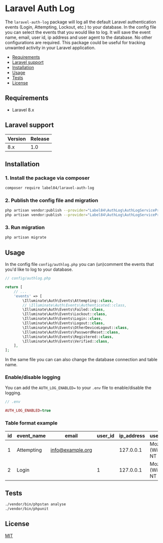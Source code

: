 # Laravel Auth Log

The ``laravel-auth-log`` package will log all the default Laravel authentication events (Login, Attempting, Lockout, etc.) to your database. In the config file you can select the events that you would like to log. It will save the event name, email, user id, ip address and user agent to the database. No other configurations are required. This package could be useful for tracking unwanted activity in your Laravel application.

- [Requirements](#requirements)
- [Laravel support](#laravel-support)
- [Installation](#installation)
- [Usage](#usage)
- [Tests](#tests)
- [License](#license)

## Requirements

- Laravel 8.x

## Laravel support

| Version | Release |
|---------|---------|
| 8.x     | 1.0     |

## Installation

### 1. Install the package via composer

```sh
composer require label84/laravel-auth-log
```

### 2. Publish the config file and migration

```sh
php artisan vendor:publish --provider="Label84\AuthLog\AuthLogServiceProvider" --tag="config"
php artisan vendor:publish --provider="Label84\AuthLog\AuthLogServiceProvider" --tag="migrations"
```

### 3. Run migration

```sh
php artisan migrate
```

## Usage

In the config file ``config/authlog.php`` you can (un)comment the events that you'd like to log to your database. 

```php
// config/authlog.php

return [
    // ...
    'events' => [
        \Illuminate\Auth\Events\Attempting::class,
        // \Illuminate\Auth\Events\Authenticated::class,
        \Illuminate\Auth\Events\Failed::class,
        \Illuminate\Auth\Events\Lockout::class,
        \Illuminate\Auth\Events\Login::class,
        \Illuminate\Auth\Events\Logout::class,
        \Illuminate\Auth\Events\OtherDeviceLogout::class,
        \Illuminate\Auth\Events\PasswordReset::class,
        \Illuminate\Auth\Events\Registered::class,
        \Illuminate\Auth\Events\Verified::class,
    ],
];
```

In the same file you can can also change the database connection and table name.

### Enable/disable logging

You can add the ``AUTH_LOG_ENABLED=`` to your ``.env`` file to enable/disable the logging.

```php
// .env

AUTH_LOG_ENABLED=true
```

### Table format example

| id | event_name | email | user_id | ip_address | user_agent | context | created_at |
|-|-|-|-|-|-|-|-|
| 1 | Attempting | info@example.org | | 127.0.0.1 | Mozilla/5.0 (Windows NT 10.0... | | 2022-01-10 00:00:00 |
| 2 | Login | | 1 | 127.0.0.1 | Mozilla/5.0 (Windows NT 10.0... | | 2022-01-10 00:00:00 |

## Tests

```sh
./vendor/bin/phpstan analyse
./vendor/bin/phpunit
```

## License

[MIT](https://opensource.org/licenses/MIT)
